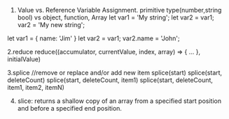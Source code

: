 
1. Value vs. Reference Variable Assignment.  primitive type(number,string bool) vs object, function, Array
  let var1 = 'My string';
  let var2 = var1;
  var2 = 'My new string';
  
  let var1 = { name: 'Jim' }
  let var2 = var1;
  var2.name = 'John';
  
  
  
2.reduce 
  reduce((accumulator, currentValue, index, array) => { ... }, initialValue)



3.splice //remove or replace and/or add new item
  splice(start)
  splice(start, deleteCount)
  splice(start, deleteCount, item1)
  splice(start, deleteCount, item1, item2, itemN)
  
4. slice: returns a shallow copy of an array from a specified start position and before a specified end position.
  
  
